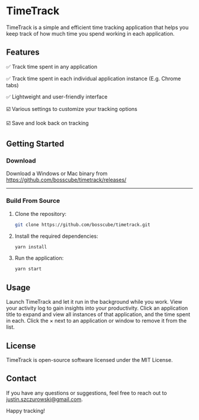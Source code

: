 # TimeTrack
TimeTrack is a simple and efficient time tracking application that helps you keep track of how much time you spend working in each application.

## Features

✅ Track time spent in any application

✅ Track time spent in each individual application instance (E.g. Chrome tabs)

✅ Lightweight and user-friendly interface

☑️ Various settings to customize your tracking options

☑️ Save and look back on tracking

## Getting Started
### Download
Download a Windows or Mac binary from https://github.com/bosscube/timetrack/releases/

---

### Build From Source

1. Clone the repository:

   ```bash
   git clone https://github.com/bosscube/timetrack.git
2.  Install the required dependencies:
    
    ```bash
    yarn install
3.  Run the application:
    
    ```bash
    yarn start    
## Usage
Launch TimeTrack and let it run in the background while you work. View your activity log to gain insights into your productivity. Click an application title to expand and view all instances of that application, and the time spent in each. Click the &times; next to an application or window to remove it from the list.

## License

TimeTrack is open-source software licensed under the MIT License.

## Contact

If you have any questions or suggestions, feel free to reach out to justin.szczurowski@gmail.com.

Happy tracking!